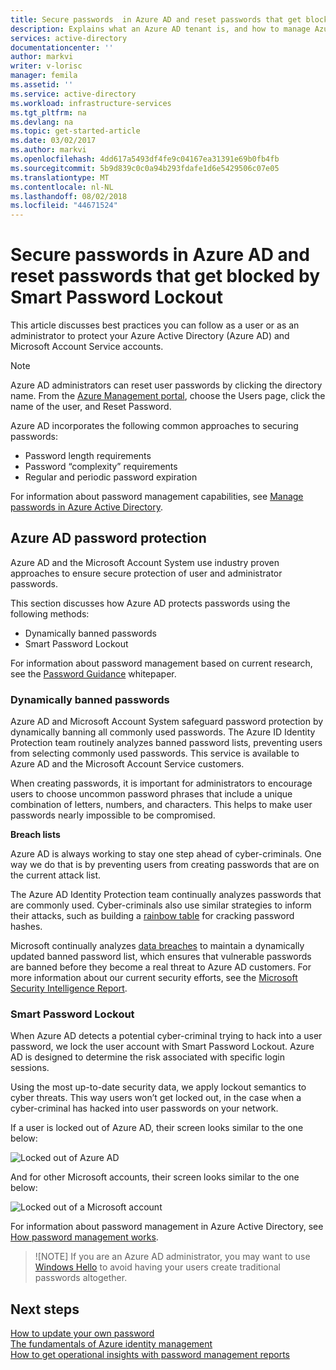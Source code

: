 ```yaml
---
title: Secure passwords  in Azure AD and reset passwords that get blocked by Smart Password Lockout | Microsoft Docs
description: Explains what an Azure AD tenant is, and how to manage Azure through Azure Active Directory
services: active-directory
documentationcenter: ''
author: markvi
writer: v-lorisc
manager: femila
ms.assetid: ''
ms.service: active-directory
ms.workload: infrastructure-services
ms.tgt_pltfrm: na
ms.devlang: na
ms.topic: get-started-article
ms.date: 03/02/2017
ms.author: markvi
ms.openlocfilehash: 4dd617a5493df4fe9c04167ea31391e69b0fb4fb
ms.sourcegitcommit: 5b9d839c0c0a94b293fdafe1d6e5429506c07e05
ms.translationtype: MT
ms.contentlocale: nl-NL
ms.lasthandoff: 08/02/2018
ms.locfileid: "44671524"
---
```

# <a name="secure-passwords--in-azure-ad-and-reset-passwords-that-get-blocked-by-smart-password-lockout"></a>Secure passwords  in Azure AD and reset passwords that get blocked by Smart Password Lockout
This article discusses best practices you can follow as a user or as an administrator to protect your Azure Active Directory (Azure AD) and Microsoft Account Service accounts. 

 >[!NOTE]
 >Azure AD administrators can reset user passwords by clicking the directory name. From the [Azure Management portal](https://manage.windowsazure.com), choose the Users page, click the name of the user, and Reset Password. 
 >

Azure AD incorporates the following common approaches to securing passwords:
 *  Password length requirements
 *  Password “complexity” requirements
 *  Regular and periodic password expiration 

For information about password management capabilities, see [Manage passwords in Azure Active Directory](https://docs.microsoft.com/en-us/azure/active-directory/active-directory-manage-passwords). 

## <a name="azure-ad-password-protection"></a>Azure AD password protection
Azure AD and the Microsoft Account System use industry proven approaches to ensure secure protection of user and administrator passwords. 

This section discusses how Azure AD protects passwords using the following methods:
 *  Dynamically banned passwords
 *  Smart Password Lockout

For information about password management based on current research, see the [Password Guidance](http://aka.ms/passwordguidance) whitepaper. 

### <a name="dynamically-banned-passwords"></a>Dynamically banned passwords
Azure AD and Microsoft Account System safeguard password protection by dynamically banning all commonly used passwords. The Azure ID Identity Protection team routinely analyzes banned password lists, preventing users from selecting commonly used passwords. This service is available to Azure AD and the Microsoft Account Service customers. 

When creating passwords, it is important for administrators to encourage users to choose uncommon password phrases that include a unique combination of letters, numbers, and characters. This helps to make user passwords nearly impossible to be compromised. 

**Breach lists**

Azure AD is always working to stay one step ahead of cyber-criminals. One way we do that is by preventing users from creating passwords that are on the current attack list.

The Azure AD Identity Protection team continually analyzes passwords that are commonly used. Cyber-criminals also use similar strategies to inform their attacks, such as building a [rainbow table](https://en.wikipedia.org/wiki/Rainbow_table) for cracking password hashes. 

Microsoft continually analyzes [data breaches](https://www.privacyrights.org/data-breaches) to maintain a dynamically updated banned password list, which ensures that vulnerable passwords are banned before they become a real threat to Azure AD customers. For more information about our current security efforts, see the [Microsoft Security Intelligence Report](https://www.microsoft.com/security/sir/default.aspx). 

### <a name="smart-password-lockout"></a>Smart Password Lockout

When Azure AD detects a potential cyber-criminal trying to hack into a user password, we lock the user account with Smart Password Lockout. Azure AD is designed to determine the risk associated with specific login sessions. 

Using the most up-to-date security data, we apply lockout semantics to cyber threats. This way users won’t get locked out, in the case when a cyber-criminal has hacked into user passwords on your network.

If a user is locked out of Azure AD, their screen looks similar to the one below:

  ![Locked out of Azure AD](https://docstestmedia1.blob.core.windows.net/azure-media/articles/active-directory/media/active-directory-secure-passwords/locked-out-azuread.png)
  
And for other Microsoft accounts, their screen looks similar to the one below:

  ![Locked out of a Microsoft account](https://docstestmedia1.blob.core.windows.net/azure-media/articles/active-directory/media/active-directory-secure-passwords/locked-out-ms-accounts.png)

For information about password management in Azure Active Directory, see [How password management works](https://docs.microsoft.com/en-us/azure/active-directory/active-directory-passwords-how-it-works).

  >![NOTE] If you are an Azure AD administrator, you may want to use [Windows Hello](https://www.microsoft.com/en-us/windows/windows-hello) to avoid having your users create traditional passwords altogether.
  >

## <a name="next-steps"></a>Next steps
[How to update your own password](https://docs.microsoft.com/en-us/azure/active-directory/active-directory-passwords-update-your-own-password)<br>
[The fundamentals of Azure identity management](https://docs.microsoft.com/en-us/azure/active-directory/fundamentals-identity)<br>
[How to get operational insights with password management reports](https://docs.microsoft.com/en-us/azure/active-directory/active-directory-passwords-get-insights#view-password-reset-activity)




